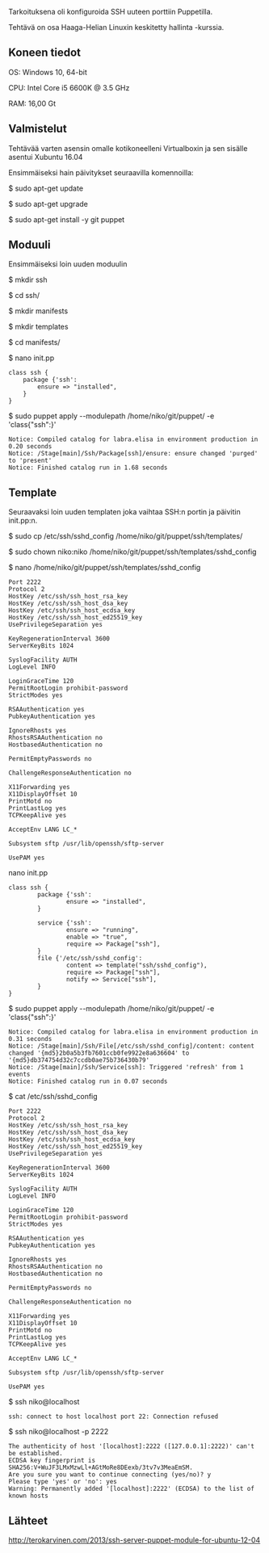 Tarkoituksena oli konfiguroida SSH uuteen porttiin Puppetilla.

Tehtävä on osa Haaga-Helian Linuxin keskitetty hallinta -kurssia.

## Koneen tiedot

OS: Windows 10, 64-bit

CPU: Intel Core i5 6600K @ 3.5 GHz

RAM: 16,00 Gt

## Valmistelut

Tehtävää varten asensin omalle kotikoneelleni Virtualboxin ja sen sisälle asentui Xubuntu 16.04

Ensimmäiseksi hain päivitykset seuraavilla komennoilla:

$ sudo apt-get update

$ sudo apt-get upgrade

$ sudo apt-get install -y git puppet

## Moduuli

Ensimmäiseksi loin uuden moduulin

$ mkdir ssh

$ cd ssh/

$ mkdir manifests

$ mkdir templates

$ cd manifests/

$ nano init.pp

	class ssh {
		package {'ssh':
			ensure => "installed",
		}
	}

$ sudo puppet apply --modulepath /home/niko/git/puppet/ -e 'class{"ssh":}'

	Notice: Compiled catalog for labra.elisa in environment production in 0.20 seconds
	Notice: /Stage[main]/Ssh/Package[ssh]/ensure: ensure changed 'purged' to 'present'
	Notice: Finished catalog run in 1.68 seconds

## Template

Seuraavaksi loin uuden templaten joka vaihtaa SSH:n portin ja päivitin init.pp:n.

$ sudo cp /etc/ssh/sshd_config /home/niko/git/puppet/ssh/templates/

$ sudo chown niko:niko /home/niko/git/puppet/ssh/templates/sshd_config 

$ nano /home/niko/git/puppet/ssh/templates/sshd_config

	Port 2222
	Protocol 2
	HostKey /etc/ssh/ssh_host_rsa_key
	HostKey /etc/ssh/ssh_host_dsa_key
	HostKey /etc/ssh/ssh_host_ecdsa_key
	HostKey /etc/ssh/ssh_host_ed25519_key
	UsePrivilegeSeparation yes
	
	KeyRegenerationInterval 3600
	ServerKeyBits 1024
	
	SyslogFacility AUTH
	LogLevel INFO
	
	LoginGraceTime 120
	PermitRootLogin prohibit-password
	StrictModes yes

	RSAAuthentication yes
	PubkeyAuthentication yes
	
	IgnoreRhosts yes
	RhostsRSAAuthentication no
	HostbasedAuthentication no
	
	PermitEmptyPasswords no
	
	ChallengeResponseAuthentication no
	
	X11Forwarding yes
	X11DisplayOffset 10
	PrintMotd no
	PrintLastLog yes
	TCPKeepAlive yes
	
	AcceptEnv LANG LC_*

	Subsystem sftp /usr/lib/openssh/sftp-server
	
	UsePAM yes
	
nano init.pp

	class ssh {
        	package {'ssh':
                	ensure => "installed",
        	}
	
        	service {'ssh':
                	ensure => "running",
                	enable => "true",
                	require => Package["ssh"],
        	}
        	file {'/etc/ssh/sshd_config':
                	content => template("ssh/sshd_config"),
                	require => Package["ssh"],
                	notify => Service["ssh"],
        	}
	}


$ sudo puppet apply --modulepath /home/niko/git/puppet/ -e 'class{"ssh":}'

	Notice: Compiled catalog for labra.elisa in environment production in 0.31 seconds
	Notice: /Stage[main]/Ssh/File[/etc/ssh/sshd_config]/content: content changed '{md5}2b0a5b3fb7601ccb0fe9922e8a636604' to '{md5}db374754d32c7ccdb0ae75b736430b79'
	Notice: /Stage[main]/Ssh/Service[ssh]: Triggered 'refresh' from 1 events
	Notice: Finished catalog run in 0.07 seconds

$ cat /etc/ssh/sshd_config

	Port 2222
	Protocol 2
	HostKey /etc/ssh/ssh_host_rsa_key
	HostKey /etc/ssh/ssh_host_dsa_key
	HostKey /etc/ssh/ssh_host_ecdsa_key
	HostKey /etc/ssh/ssh_host_ed25519_key
	UsePrivilegeSeparation yes
	
	KeyRegenerationInterval 3600
	ServerKeyBits 1024
	
	SyslogFacility AUTH
	LogLevel INFO
	
	LoginGraceTime 120
	PermitRootLogin prohibit-password
	StrictModes yes
	
	RSAAuthentication yes
	PubkeyAuthentication yes
	
	IgnoreRhosts yes
	RhostsRSAAuthentication no
	HostbasedAuthentication no
	
	PermitEmptyPasswords no
	
	ChallengeResponseAuthentication no
	
	X11Forwarding yes
	X11DisplayOffset 10
	PrintMotd no
	PrintLastLog yes
	TCPKeepAlive yes
	
	AcceptEnv LANG LC_*
	
	Subsystem sftp /usr/lib/openssh/sftp-server
	
	UsePAM yes

$ ssh niko@localhost

	ssh: connect to host localhost port 22: Connection refused

$ ssh niko@localhost -p 2222

	The authenticity of host '[localhost]:2222 ([127.0.0.1]:2222)' can't be established.
	ECDSA key fingerprint is SHA256:V+WuJF3LMxMzwLl+AGtMoRe8DEexb/3tv7v3MeaEmSM.
	Are you sure you want to continue connecting (yes/no)? y
	Please type 'yes' or 'no': yes
	Warning: Permanently added '[localhost]:2222' (ECDSA) to the list of known hosts

## Lähteet

http://terokarvinen.com/2013/ssh-server-puppet-module-for-ubuntu-12-04
